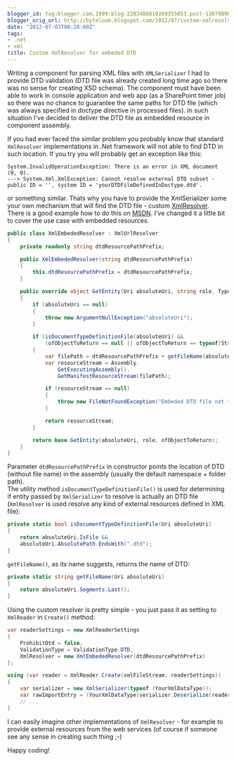 ```yaml
---
blogger_id: tag:blogger.com,1999:blog-2283486810269355053.post-1307989842451191515
blogger_orig_url: http://byteloom.blogspot.com/2012/07/custom-xmlresolver-for-embeded-dtd.html
date: "2012-07-03T08:28:00Z"
tags:
- .net
- xml
title: Custom XmlResolver for embeded DTD
---
```


Writing a component for parsing XML files with `XMLSerializer` I had to provide DTD validation (DTD file was already created long time ago so there was no sense for creating XSD schema). The component must have been able to work in console application and web app (as a SharePoint timer job) so there was no chance to guarantee the same paths for DTD file (which was always specified in doctype directive in processed files). In such situation I've decided to deliver the DTD file as embedded resource in component assembly.  
<!--more-->
If you had ever faced the similar problem you probably know that standard `XmlResolver` implementations in .Net framework will not able to find DTD in such location. If you try you will probably get an exception like this:  

```
System.InvalidOperationException: There is an error in XML document (0, 0).
---> System.Xml.XmlException: Cannot resolve external DTD subset - public ID = '', system ID = 'yourDTDFileDefinedInDoctype.dtd'.  
```

or something similar. Thats why you have to provide the XmlSerializer some your own mechanism that will find the DTD file - custom [XmlResolver](http://msdn.microsoft.com/en-us/library/system.xml.xmlresolver.aspx).  
There is a good example how to do this on [MSDN](http://msdn.microsoft.com/en-us/library/bb669135.aspx). I've changed it a little bit to cover the use case with embedded resources.  

```csharp
public class XmlEmbededResolver : XmlUrlResolver  
{  
    private readonly string dtdResourcePathPrefix;  

    public XmlEmbededResolver(string dtdResourcePathPrefix)  
    {  
        this.dtdResourcePathPrefix = dtdResourcePathPrefix;  
    }  

    public override object GetEntity(Uri absoluteUri, string role, Type ofObjectToReturn)  
    {  
        if (absoluteUri == null)  
        {  
            throw new ArgumentNullException("absoluteUri");  
        }  

        if (isDocumentTypeDefinitionFile(absoluteUri) &&  
            (ofObjectToReturn == null || ofObjectToReturn == typeof(Stream)))  
        {  
            var filePath = dtdResourcePathPrefix + getFileName(absoluteUri);  
            var resourceStream = Assembly.  
                GetExecutingAssembly().  
                GetManifestResourceStream(filePath);  

            if (resourceStream == null)  
            {  
                throw new FileNotFoundException("Embeded DTD file not found", filePath);  
            }  

            return resourceStream;  
        }  

        return base.GetEntity(absoluteUri, role, ofObjectToReturn);  
    }
}
```

Parameter `dtdResourcePathPrefix` in constructor points the location of DTD (without file name) in the assembly (usually the default namespace + folder path).  
The utility method `isDocumentTypeDefinitionFile()` is used for determining if entity passed by `XmlSerializer` to resolve is actually an DTD file (`XmlResolver` is used resolve any kind of external resources defined in XML file):  

```csharp
private static bool isDocumentTypeDefinitionFile(Uri absoluteUri)  
{  
    return absoluteUri.IsFile &&  
    absoluteUri.AbsolutePath.EndsWith(".dtd");  
}  
```

`getFileName()`, as its name suggests, returns the name of DTD:  

```csharp
private static string getFileName(Uri absoluteUri)  
{  
    return absoluteUri.Segments.Last();  
}  
```

Using the custom resolver is pretty simple - you just pass it as setting to `XmlReader` in `Create()` method:  

```csharp
var readerSettings = new XmlReaderSettings  
{  
    ProhibitDtd = false,  
    ValidationType = ValidationType.DTD,  
    XmlResolver = new XmlEmbededResolver(dtdResourcePathPrefix)  
};  

using (var reader = XmlReader.Create(xmlFileStream, readerSettings))  
{  
    var serializer = new XmlSerializer(typeof (YourXmlDataType));  
    var rawImportEntry = (YourXmlDataType)serializer.Deserialize(reader);  
    // ...  
}  
```

I can easily imagine other implementations of `XmlResolver` - for example to provide external resources from the web services (of course if someone see any sense in creating such thing ;-)

Happy coding!
